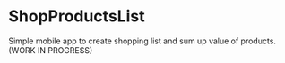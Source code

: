 # ShopProductsList
Simple mobile app to create shopping list and sum up value of products.<br>
(WORK IN PROGRESS)
